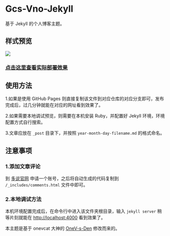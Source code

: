 # Gcs-Vno-Jekyll

基于 Jekyll 的个人博客主题。

## 样式预览

![](http://ww4.sinaimg.cn/large/005Xtdi2jw1f9pvpcwm0rj313y0maade.jpg)

### [点击这里查看实际部署效果](http://www.gcssloop.com/)

## 使用方法

1.如果是使用 GitHub Pages 则直接复制该文件到对应仓库的对应分支即可，发布完成后，过几分钟就能在对应的网址看到效果了。

2.如果需要本地调试预览，则需要在本机安装 Ruby，并配置好 Jekyll 环境，环境配置方式自行搜索。

3.文章应放在 `_post` 目录下，并按照 `year-month-day-filename.md` 的格式命名。

## 注意事项

### 1.添加文章评论

到 [多说官网](http://duoshuo.com/) 申请一个账号，之后将自动生成的代码复制到 `/_includes/comments.html` 文件中即可。

### 2.本地调试方法

本机环境配置完成后，在命令行中进入该文件夹根目录，输入 `jekyll server` 稍等片刻就能在 <http://localhost:4000> 看到效果了。



本主题是基于 onevcat 大神的 [OneV-s-Den](https://github.com/onevcat/OneV-s-Den) 修改而来的。
